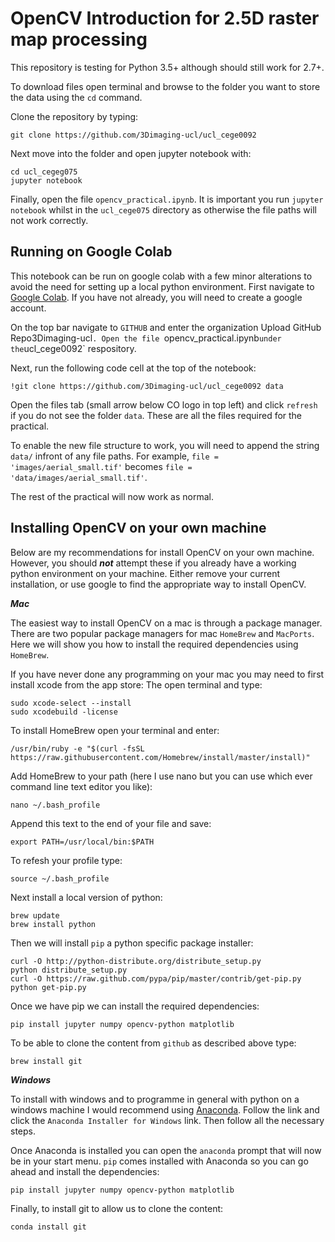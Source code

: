 # OpenCV Introduction for 2.5D raster map processing


This repository is testing for Python 3.5+ although should still work for 2.7+.

To download files open terminal and browse to the folder you want to store the data using the `cd` command.

Clone the repository by typing: 

`git clone https://github.com/3Dimaging-ucl/ucl_cege0092`

Next move into the folder and open jupyter notebook with: 

```
cd ucl_cegeg075
jupyter notebook
```

Finally, open the file `opencv_practical.ipynb`. It is important you run `jupyter notebook` whilst in the `ucl_cege075` directory as otherwise the file paths will not work correctly.

## Running on Google Colab ##

This notebook can be run on google colab with a few minor alterations to avoid the need for setting up a local python environment. First navigate to [Google Colab](https://colab.research.google.com/). If you have not already, you will need to create a google account.

On the top bar navigate to `GITHUB` and enter the organization Upload GitHub Repo3Dimaging-ucl`. Open the file `opencv_practical.ipynb` under the `ucl_cege0092` respository. 

Next, run the following code cell at the top of the notebook:

`!git clone https://github.com/3Dimaging-ucl/ucl_cege0092 data`

Open the files tab (small arrow below CO logo in top left) and click `refresh` if you do not see the folder `data`. These are all the files required for the practical.

To enable the new file structure to work, you will need to append the string `data/` infront of any file paths. For example, `file = 'images/aerial_small.tif'` becomes `file = 'data/images/aerial_small.tif'`. 

The rest of the practical will now work as normal.

## Installing OpenCV on your own machine ##

Below are my recommendations for install OpenCV on your own machine. However, you should ***not*** attempt these if you already have a working python environment on your machine. Either remove your current installation, or use google to find the appropriate way to install OpenCV.

***Mac***

The easiest way to install OpenCV on a mac is through a package manager. There are two popular package managers for mac `HomeBrew` and `MacPorts`. Here we will show you how to install the required dependencies using `HomeBrew`.

If you have never done any programming on your mac you may need to first install xcode from the app store:
The open terminal and type:

```
sudo xcode-select --install
sudo xcodebuild -license
```

To install HomeBrew open your terminal and enter:

`/usr/bin/ruby -e "$(curl -fsSL https://raw.githubusercontent.com/Homebrew/install/master/install)"`

Add HomeBrew to your path (here I use nano but you can use which ever command line text editor you like):

`nano ~/.bash_profile`

Append this text to the end of your file and save:

`export PATH=/usr/local/bin:$PATH`

To refesh your profile type:

`source ~/.bash_profile`

Next install a local version of python:

```
brew update
brew install python
```

Then we will install `pip` a python specific package installer:

```
curl -O http://python-distribute.org/distribute_setup.py
python distribute_setup.py
curl -O https://raw.github.com/pypa/pip/master/contrib/get-pip.py
python get-pip.py
```

Once we have pip we can install the required dependencies:

`pip install jupyter numpy opencv-python matplotlib`

To be able to clone the content from `github` as described above type:

`brew install git`



***Windows***

To install with windows and to programme in general with python on a windows machine I would recommend using [Anaconda](https://conda.io/docs/user-guide/install/windows.html). Follow the link and click the `Anaconda Installer for Windows` link. Then follow all the necessary steps.

Once Anaconda is installed you can open the `anaconda` prompt that will now be in your start menu. `pip` comes installed with Anaconda so you can go ahead and install the dependencies:

`pip install jupyter numpy opencv-python matplotlib`

Finally, to install git to allow us to clone the content:

`conda install git`
